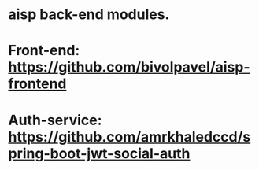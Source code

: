 # aisp back-end modules.
# Front-end: https://github.com/bivolpavel/aisp-frontend
# Auth-service: https://github.com/amrkhaledccd/spring-boot-jwt-social-auth
